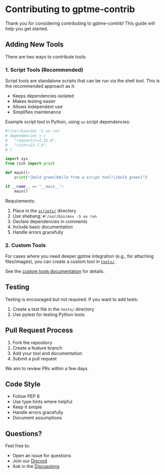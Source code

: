 # Contributing to gptme-contrib

Thank you for considering contributing to gptme-contrib! This guide will help you get started.

## Adding New Tools

There are two ways to contribute tools:

### 1. Script Tools (Recommended)

Script tools are standalone scripts that can be run via the shell tool. This is the recommended approach as it:
- Keeps dependencies isolated
- Makes testing easier
- Allows independent use
- Simplifies maintenance

Example script tool in Python, using `uv` script dependencies:

```python
#!/usr/bin/env -S uv run
# dependencies = [
#   "requests>=2.31.0",
#   "rich>=13.7.0",
# ]

import sys
from rich import print

def main():
    print("[bold green]Hello from a script tool![/bold green]")

if __name__ == "__main__":
    main()
```

Requirements:
1. Place in the [`scripts/`](./scripts) directory
2. Use shebang: `#!/usr/bin/env -S uv run`
3. Declare dependencies in comments
4. Include basic documentation
5. Handle errors gracefully

### 2. Custom Tools

For cases where you need deeper gptme integration (e.g., for attaching files/images), you can create a custom tool in [`tools/`](./tools).

See the [custom tools documentation](https://gptme.org/docs/custom_tool.html) for details.

## Testing

Testing is encouraged but not required. If you want to add tests:

1. Create a test file in the `tests/` directory
2. Use pytest for testing Python tools

## Pull Request Process

1. Fork the repository
2. Create a feature branch
3. Add your tool and documentation
4. Submit a pull request

We aim to review PRs within a few days.

## Code Style

- Follow PEP 8
- Use type hints where helpful
- Keep it simple
- Handle errors gracefully
- Document assumptions

## Questions?

Feel free to:
- Open an issue for questions
- Join our [Discord](https://discord.gg/NMaCmmkxWv)
- Ask in the [Discussions](https://github.com/ErikBjare/gptme-contrib/discussions)
